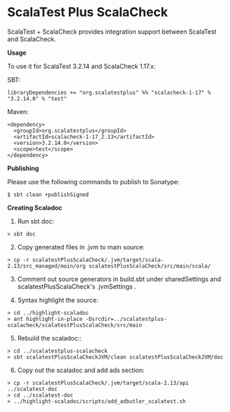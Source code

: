 # ScalaTest Plus ScalaCheck
ScalaTest + ScalaCheck provides integration support between ScalaTest and ScalaCheck.

**Usage**

To use it for ScalaTest 3.2.14 and ScalaCheck 1.17.x: 

SBT: 

```
libraryDependencies += "org.scalatestplus" %% "scalacheck-1-17" % "3.2.14.0" % "test"
```

Maven: 

```
<dependency>
  <groupId>org.scalatestplus</groupId>
  <artifactId>scalacheck-1-17_2.13</artifactId>
  <version>3.2.14.0</version>
  <scope>test</scope>
</dependency>
```

**Publishing**

Please use the following commands to publish to Sonatype: 

```
$ sbt clean +publishSigned
```

**Creating Scaladoc**

1. Run sbt doc: 

```
> sbt doc
```

2. Copy generated files in .jvm to main source: 

```
> cp -r scalatestPlusScalaCheck/.jvm/target/scala-2.13/src_managed/main/org scalatestPlusScalaCheck/src/main/scala/
```

3. Comment out source generators in build.sbt under sharedSettings and scalatestPlusScalaCheck's .jvmSettings .

4. Syntax highlight the source: 

```
> cd ../highlight-scaladoc
> ant highlight-in-place -Dsrcdir=../scalatestplus-scalacheck/scalatestPlusScalaCheck/src/main
```
5. Rebuild the scaladoc:: 

```
> cd ../scalatestplus-scalacheck
> sbt scalatestPlusScalaCheckJVM/clean scalatestPlusScalaCheckJVM/doc
```

6. Copy out the scaladoc and add ads section: 

```
> cp -r scalatestPlusScalaCheck/.jvm/target/scala-2.13/api ../scalatest-doc
> cd ../scalatest-doc
> ../highlight-scaladoc/scripts/add_adbutler_scalatest.sh
```